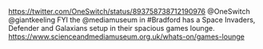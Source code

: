 https://twitter.com/OneSwitch/status/893758738712190976 @OneSwitch @giantkeeling FYI the @mediamuseum in #Bradford has a Space Invaders, Defender and Galaxians setup in their spacious games lounge. https://www.scienceandmediamuseum.org.uk/whats-on/games-lounge